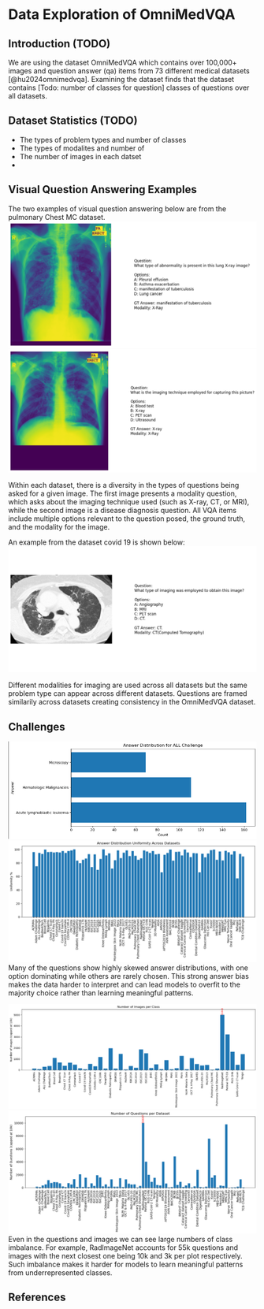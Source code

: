 # Data Exploration of OmniMedVQA

## Introduction (TODO)
We are using the dataset OmniMedVQA which contains over 100,000+ images and question answer (qa) items from 73 different medical datasets [@hu2024omnimedvqa]. Examining the dataset finds that the dataset contains [Todo: number of classes for question] classes of questions over all datasets. 

## Dataset Statistics (TODO)
- The types of problem types and number of classes
- The types of modalites and number of
- The number of images in each datset
- 

## Visual Question Answering Examples

The two examples of visual question answering below are from the pulmonary Chest MC dataset.  
![chest-disease-qa](/assets/chest-disease-qa.png)
![chest-imaging-qa](/assets/chest-imaging-qa.png)

Within each dataset, there is a diversity in the types of questions being asked for a given image. The first image presents a modality question, which asks about the imaging technique used (such as X-ray, CT, or MRI), while the second image is a disease diagnosis question. All VQA items include multiple options relevant to the question posed, the ground truth, and the modality for the image. 

An example from the dataset covid 19 is shown below:
![covid-imaging-qa](/assets/covid-imaging-qa.png)

Different modalities for imaging are used across all datasets but the same problem type can appear across different datasets. Questions are framed similarily across datasets creating consistency in the OmniMedVQA dataset.  
## Challenges

![one-ex-answer-distr](/assets/one-ex-answer-distr.png)
![answer-uniformity](/assets/answer-uniformity.png)
Many of the questions show highly skewed answer distributions, with one option dominating while others are rarely chosen. This strong answer bias makes the data harder to interpret and can lead models to overfit to the majority choice rather than learning meaningful patterns.

![images-per-class](/assets/images-per-class.png)
![questions-per-dataset](/assets/questions-per-dataset.png)
Even in the questions and images we can see large numbers of class imbalance. For example, RadImageNet accounts for 55k questions and images with the next closest one being 10k and 3k per plot respectively. Such imbalance makes it harder for models to learn meaningful patterns from underrepresented classes.

## References

[//]: <> (Will be auto-populated with `pandoc reports/draft_reports/part1_dataexploration.md --citeproc --bibliography=references.bib --csl=ieee.csl  -o deliverables/part1/part1_dataexploration.html`...)
